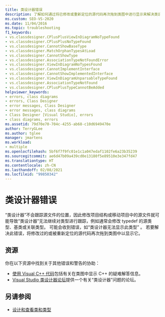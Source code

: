 ```yaml
---
title: 类设计器错误
description: 了解如何通过将已修改或重新定位的源代码再次拖到类图中进行显示来解决类设计错误。
ms.custom: SEO-VS-2020
ms.date: 11/04/2016
ms.topic: troubleshooting
f1_keywords:
- vs.classdesigner.CPlusPlusViewInDiagramNoTypeFound
- vs.classdesigner.CPlusPlusNoTypeFound
- vs.classdesigner.CannotShowBaseType
- vs.classdesigner.MatchOrphanTypesAtLoad
- vs.classdesigner.CannotShowType
- vs.classdesigner.AssociationTypeNotFoundError
- vs.classdesigner.ViewInDiagramNoTypesFound
- vs.classdesigner.CannotImplementInterface
- vs.classdesigner.CannotShowImplementedInterface
- vs.classdesigner.ViewInDiagramUnparsableTypeFound
- vs.classdesigner.AssociationTypeNotFound
- vs.classdesigner.CPlusPlusTypeCannotBeAdded
helpviewer_keywords:
- errors, class diagrams
- errors, Class Designer
- error messages, Class Designer
- error messages, class diagrams
- Class Designer [Visual Studio], errors
- class diagrams, errors
ms.assetid: 79d70e70-704c-4255-ab68-c10d6949470e
author: TerryGLee
ms.author: tglee
manager: jmartens
ms.workload:
- multiple
ms.openlocfilehash: 5bf6f7f9fc01e1c1a047edaf1102fe6a23b35239
ms.sourcegitcommit: ae6d47b09a439cd0e13180f5e89510e3e347fd47
ms.translationtype: HT
ms.contentlocale: zh-CN
ms.lasthandoff: 02/08/2021
ms.locfileid: "99850342"
---
```

# <a name="class-designer-errors"></a>类设计器错误

“类设计器”不会跟踪源文件的位置，因此修改项目结构或移动项目中的源文件就可能导致“类设计器”无法继续对类型进行跟踪，例如通常会修改 typedef 的源类型、基类或关联类型。 可能会收到错误，如“类设计器无法显示此类型”  。 若要解决此错误，将修改过的或被重新定位的源代码再次拖到类图中以显示它。

## <a name="resources"></a>资源

你在以下资源中找到关于其他错误和警告的协助：

- [使用 Visual C++ 代码](working-with-visual-cpp-code.md)包括有关在类图中显示 C++ 的疑难解答信息。
- [Visual Studio 类设计器论坛](https://social.msdn.microsoft.com/Forums/en-US/home?forum=vsclassdesigner)提供一个有关“类设计器”问题的论坛。

## <a name="see-also"></a>另请参阅

- [设计和查看类和类型](designing-and-viewing-classes-and-types.md)
